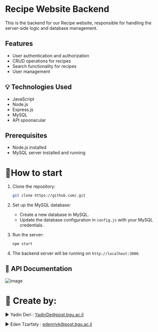 
# Recipe Website Backend

This is the backend for our Recipe website, responsible for handling the server-side logic and database management.

## Features

- User authentication and authorization
- CRUD operations for recipes
- Search functionality for recipes
- User management

## 💡 Technologies Used
- JavaScript
- Node.js
- Express.js
- MySQL
- API spoonacular

## Prerequisites

- Node.js installed
- MySQL server installed and running

# 🚩How to start
1. Clone the repository:

   ```bash
   git clone https://github.com/.git
   ```

2. Set up the MySQL database:

   - Create a new database in MySQL.
   - Update the database configuration in `config.js` with your MySQL credentials.

3. Run the server:

   ```bash
   npm start
   ```

4. The backend server will be running on `http://localhost:3000`.

## 📶 API Documentation

![image](https://github.com/YadinDeri/template-Assignment-3.2/assets/76015915/ea8b0af7-4747-4997-90e6-2ce80cebbfed)


# 📎 Create by:

 

▶️ Yadin Deri : YadinDe@post.bgu.ac.il

▶️ Eden Tzarfaty : edenrivk@post.bgu.ac.il




